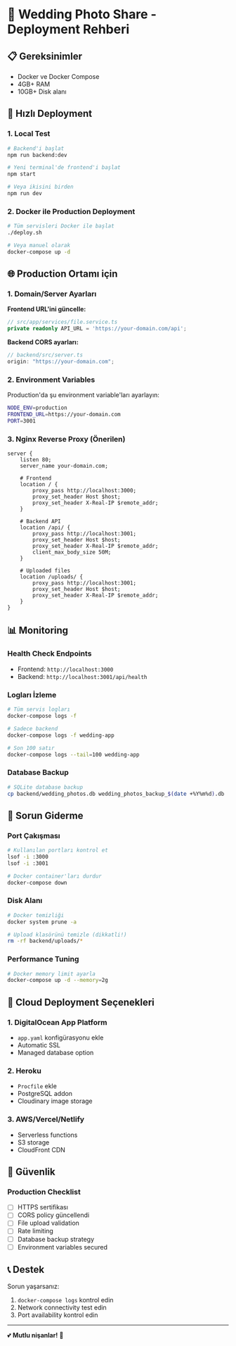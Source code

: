 # 🎊 Wedding Photo Share - Deployment Rehberi

## 📋 Gereksinimler

- Docker ve Docker Compose
- 4GB+ RAM
- 10GB+ Disk alanı

## 🚀 Hızlı Deployment

### 1. Local Test

```bash
# Backend'i başlat
npm run backend:dev

# Yeni terminal'de frontend'i başlat
npm start

# Veya ikisini birden
npm run dev
```

### 2. Docker ile Production Deployment

```bash
# Tüm servisleri Docker ile başlat
./deploy.sh

# Veya manuel olarak
docker-compose up -d
```

## 🌐 Production Ortamı için

### 1. Domain/Server Ayarları

**Frontend URL'ini güncelle:**

```typescript
// src/app/services/file.service.ts
private readonly API_URL = 'https://your-domain.com/api';
```

**Backend CORS ayarları:**

```typescript
// backend/src/server.ts
origin: "https://your-domain.com";
```

### 2. Environment Variables

Production'da şu environment variable'ları ayarlayın:

```bash
NODE_ENV=production
FRONTEND_URL=https://your-domain.com
PORT=3001
```

### 3. Nginx Reverse Proxy (Önerilen)

```nginx
server {
    listen 80;
    server_name your-domain.com;

    # Frontend
    location / {
        proxy_pass http://localhost:3000;
        proxy_set_header Host $host;
        proxy_set_header X-Real-IP $remote_addr;
    }

    # Backend API
    location /api/ {
        proxy_pass http://localhost:3001;
        proxy_set_header Host $host;
        proxy_set_header X-Real-IP $remote_addr;
        client_max_body_size 50M;
    }

    # Uploaded files
    location /uploads/ {
        proxy_pass http://localhost:3001;
        proxy_set_header Host $host;
        proxy_set_header X-Real-IP $remote_addr;
    }
}
```

## 📊 Monitoring

### Health Check Endpoints

- Frontend: `http://localhost:3000`
- Backend: `http://localhost:3001/api/health`

### Logları İzleme

```bash
# Tüm servis logları
docker-compose logs -f

# Sadece backend
docker-compose logs -f wedding-app

# Son 100 satır
docker-compose logs --tail=100 wedding-app
```

### Database Backup

```bash
# SQLite database backup
cp backend/wedding_photos.db wedding_photos_backup_$(date +%Y%m%d).db
```

## 🔧 Sorun Giderme

### Port Çakışması

```bash
# Kullanılan portları kontrol et
lsof -i :3000
lsof -i :3001

# Docker container'ları durdur
docker-compose down
```

### Disk Alanı

```bash
# Docker temizliği
docker system prune -a

# Upload klasörünü temizle (dikkatli!)
rm -rf backend/uploads/*
```

### Performance Tuning

```bash
# Docker memory limit ayarla
docker-compose up -d --memory=2g
```

## 📱 Cloud Deployment Seçenekleri

### 1. DigitalOcean App Platform

- `app.yaml` konfigürasyonu ekle
- Automatic SSL
- Managed database option

### 2. Heroku

- `Procfile` ekle
- PostgreSQL addon
- Cloudinary image storage

### 3. AWS/Vercel/Netlify

- Serverless functions
- S3 storage
- CloudFront CDN

## 🔐 Güvenlik

### Production Checklist

- [ ] HTTPS sertifikası
- [ ] CORS policy güncellendi
- [ ] File upload validation
- [ ] Rate limiting
- [ ] Database backup strategy
- [ ] Environment variables secured

## 📞 Destek

Sorun yaşarsanız:

1. `docker-compose logs` kontrol edin
2. Network connectivity test edin
3. Port availability kontrol edin

---

💕 **Mutlu nişanlar!** 🎊
